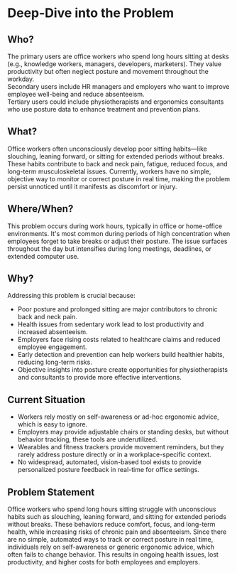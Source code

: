 # Deep-Dive into the Problem

## Who?

The primary users are office workers who spend long hours sitting at desks (e.g., knowledge workers, managers, developers, marketers). They value productivity but often neglect posture and movement throughout the workday.  
Secondary users include HR managers and employers who want to improve employee well-being and reduce absenteeism.  
Tertiary users could include physiotherapists and ergonomics consultants who use posture data to enhance treatment and prevention plans.

## What?

Office workers often unconsciously develop poor sitting habits—like slouching, leaning forward, or sitting for extended periods without breaks.
These habits contribute to back and neck pain, fatigue, reduced focus, and long-term musculoskeletal issues.
Currently, workers have no simple, objective way to monitor or correct posture in real time, making the problem persist unnoticed until it manifests as discomfort or injury.

## Where/When?

This problem occurs during work hours, typically in office or home-office environments. It's most common during periods of high concentration when employees forget to take breaks or adjust their posture. The issue surfaces throughout the day but intensifies during long meetings, deadlines, or extended computer use.

## Why?

Addressing this problem is crucial because:

- Poor posture and prolonged sitting are major contributors to chronic back and neck pain.
- Health issues from sedentary work lead to lost productivity and increased absenteeism.
- Employers face rising costs related to healthcare claims and reduced employee engagement.
- Early detection and prevention can help workers build healthier habits, reducing long-term risks.
- Objective insights into posture create opportunities for physiotherapists and consultants to provide more effective interventions.

## Current Situation

- Workers rely mostly on self-awareness or ad-hoc ergonomic advice, which is easy to ignore.
- Employers may provide adjustable chairs or standing desks, but without behavior tracking, these tools are underutilized.
- Wearables and fitness trackers provide movement reminders, but they rarely address posture directly or in a workplace-specific context.
- No widespread, automated, vision-based tool exists to provide personalized posture feedback in real-time for office settings.

## Problem Statement

Office workers who spend long hours sitting struggle with unconscious habits such as slouching, leaning forward, and sitting for extended periods without breaks. These behaviors reduce comfort, focus, and long-term health, while increasing risks of chronic pain and absenteeism. Since there are no simple, automated ways to track or correct posture in real time, individuals rely on self-awareness or generic ergonomic advice, which often fails to change behavior. This results in ongoing health issues, lost productivity, and higher costs for both employees and employers.
